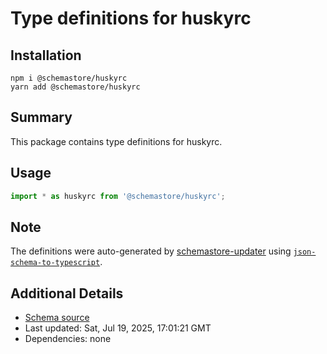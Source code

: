 # Type definitions for huskyrc

## Installation

```
npm i @schemastore/huskyrc
yarn add @schemastore/huskyrc
```

## Summary

This package contains type definitions for huskyrc.

## Usage

```ts
import * as huskyrc from '@schemastore/huskyrc';
```

## Note

The definitions were auto-generated by [schemastore-updater](https://github.com/ffflorian/schemastore-updater) using [`json-schema-to-typescript`](https://www.npmjs.com/package/json-schema-to-typescript).

## Additional Details

* [Schema source](https://github.com/SchemaStore/schemastore/tree/master/src/schemas/json/huskyrc)
* Last updated: Sat, Jul 19, 2025, 17:01:21 GMT
* Dependencies: none
